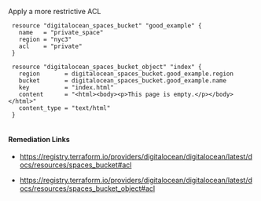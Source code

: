 
Apply a more restrictive ACL

```hcl
 resource "digitalocean_spaces_bucket" "good_example" {
   name   = "private_space"
   region = "nyc3"
   acl    = "private"
 }
   
 resource "digitalocean_spaces_bucket_object" "index" {
   region       = digitalocean_spaces_bucket.good_example.region
   bucket       = digitalocean_spaces_bucket.good_example.name
   key          = "index.html"
   content      = "<html><body><p>This page is empty.</p></body></html>"
   content_type = "text/html"
 }
 
```

#### Remediation Links
 - https://registry.terraform.io/providers/digitalocean/digitalocean/latest/docs/resources/spaces_bucket#acl

 - https://registry.terraform.io/providers/digitalocean/digitalocean/latest/docs/resources/spaces_bucket_object#acl

